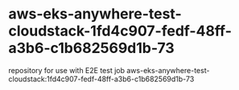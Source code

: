 # aws-eks-anywhere-test-cloudstack-1fd4c907-fedf-48ff-a3b6-c1b682569d1b-73
repository for use with E2E test job aws-eks-anywhere-test-cloudstack:1fd4c907-fedf-48ff-a3b6-c1b682569d1b-73
